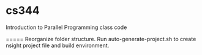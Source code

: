 cs344
=====

Introduction to Parallel Programming class code

=====
Reorganize folder structure. Run auto-generate-project.sh to create nsight project file and build environment.
